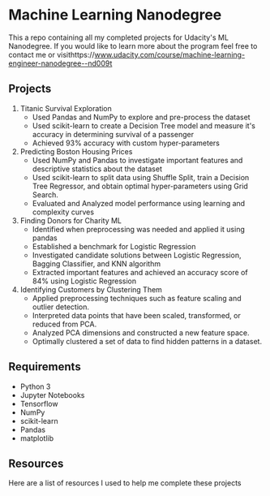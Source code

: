 # Machine Learning Nanodegree

This a repo containing all my completed projects for Udacity's ML Nanodegree. If you would like to learn more about the program feel free to contact me or visithttps://www.udacity.com/course/machine-learning-engineer-nanodegree--nd009t

## Projects
1. Titanic Survival Exploration
	- Used Pandas and NumPy to explore and pre-process the dataset
	- Used scikit-learn to create a Decision Tree model and measure it's accuracy in determining survival of a passenger
	- Achieved 93% accuracy with custom hyper-parameters
2. Predicting Boston Housing Prices
	- Used NumPy and Pandas to investigate important features and descriptive statistics about the dataset
	- Used scikit-learn to split data using Shuffle Split, train a Decision Tree Regressor, and obtain optimal hyper-parameters using Grid Search.
	- Evaluated and Analyzed model performance using learning and complexity curves
3. Finding Donors for Charity ML
	- Identified when preprocessing was needed and applied it using pandas
	- Established a benchmark for Logistic Regression
	- Investigated candidate solutions between Logistic Regression, Bagging Classifier, and KNN algorithm
	- Extracted important features and achieved an accuracy score of 84% using Logistic Regression
4. Identifying Customers by Clustering Them
	- Applied preprocessing techniques such as feature scaling and outlier detection.
	- Interpreted data points that have been scaled, transformed, or reduced from PCA.
	- Analyzed PCA dimensions and constructed a new feature space.
	- Optimally clustered a set of data to find hidden patterns in a dataset.
## Requirements
* Python 3
* Jupyter Notebooks
* Tensorflow
* NumPy
* scikit-learn
* Pandas
* matplotlib

## Resources
Here are a list of resources I used to help me complete these projects
